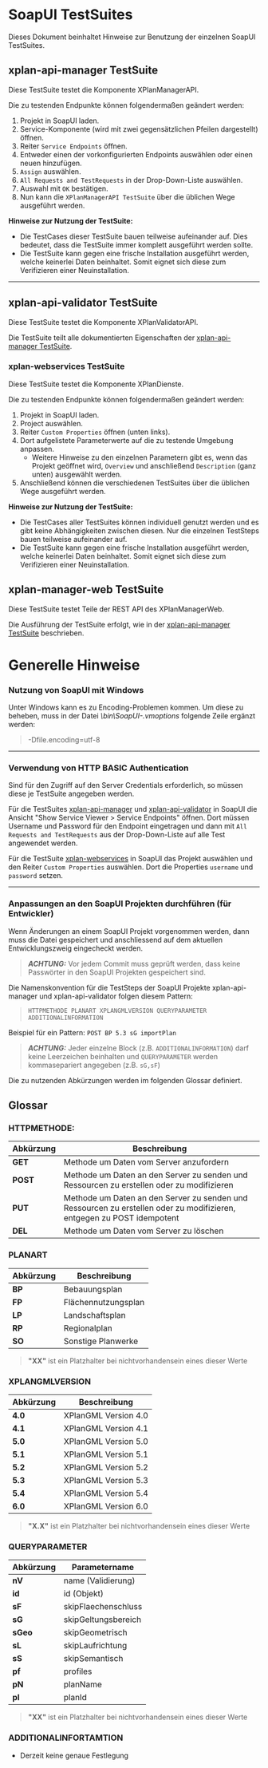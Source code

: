 # SoapUI TestSuites

Dieses Dokument beinhaltet Hinweise zur Benutzung der einzelnen SoapUI TestSuites.

## xplan-api-manager TestSuite

Diese TestSuite testet die Komponente XPlanManagerAPI.

Die zu testenden Endpunkte können folgendermaßen geändert werden:

1. Projekt in SoapUI laden.
2. Service-Komponente (wird mit zwei gegensätzlichen Pfeilen dargestellt) öffnen.
3. Reiter `Service Endpoints` öffnen.
4. Entweder einen der vorkonfigurierten Endpoints auswählen oder einen neuen hinzufügen.
5. `Assign` auswählen.
6. `All Requests and TestRequests` in der Drop-Down-Liste auswählen.
7. Auswahl mit `OK` bestätigen.
8. Nun kann die `XPlanManagerAPI TestSuite` über die üblichen Wege ausgeführt werden.

**Hinweise zur Nutzung der TestSuite:**

- Die TestCases dieser TestSuite bauen teilweise aufeinander auf. Dies bedeutet, dass die TestSuite immer komplett ausgeführt werden sollte.
- Die TestSuite kann gegen eine frische Installation ausgeführt werden, welche keinerlei Daten beinhaltet. Somit eignet sich diese zum Verifizieren einer Neuinstallation.

---

## xplan-api-validator TestSuite

Diese TestSuite testet die Komponente XPlanValidatorAPI.

Die TestSuite teilt alle dokumentierten Eigenschaften der [xplan-api-manager TestSuite](#xplan-api-manager-testsuite).

### xplan-webservices TestSuite

Diese TestSuite testet die Komponente XPlanDienste.

Die zu testenden Endpunkte können folgendermaßen geändert werden:

1. Projekt in SoapUI laden.
2. Project auswählen.
3. Reiter `Custom Properties` öffnen (unten links).
4. Dort aufgelistete Parameterwerte auf die zu testende Umgebung anpassen.
   * Weitere Hinweise zu den einzelnen Parametern gibt es, wenn das Projekt geöffnet wird, `Overview` und anschließend `Description` (ganz unten) ausgewählt werden.
5. Anschließend können die verschiedenen TestSuites über die üblichen Wege ausgeführt werden.

**Hinweise zur Nutzung der TestSuite:**

- Die TestCases aller TestSuites können individuell genutzt werden und es gibt keine Abhängigkeiten zwischen diesen. Nur die einzelnen TestSteps bauen teilweise aufeinander auf.
- Die TestSuite kann gegen eine frische Installation ausgeführt werden, welche keinerlei Daten beinhaltet. Somit eignet sich diese zum Verifizieren einer Neuinstallation.

## xplan-manager-web TestSuite

Diese TestSuite testet Teile der REST API des XPlanManagerWeb.

Die Ausführung der TestSuite erfolgt, wie in der [xplan-api-manager TestSuite](#xplan-api-manager-testsuite) beschrieben.


# Generelle Hinweise

### Nutzung von SoapUI mit Windows

Unter Windows kann es zu Encoding-Problemen kommen.
Um diese zu beheben, muss in der Datei _<SoapUI>\bin\SoapUI-<Version>.vmoptions_ folgende Zeile ergänzt werden:

> -Dfile.encoding=utf-8

---

### Verwendung von HTTP BASIC Authentication

Sind für den Zugriff auf den Server Credentials erforderlich, so müssen diese je TestSuite angegeben werden.

Für die TestSuites [xplan-api-manager](#xplan-api-manager-testsuite) und [xplan-api-validator](#xplan-api-validator-testsuite) in SoapUI die Ansicht "Show Service Viewer > Service Endpoints" öffnen. Dort müssen Username und Password für den Endpoint eingetragen und dann mit `All Requests and TestRequests` aus der Drop-Down-Liste auf alle Test angewendet werden. 

Für die TestSuite [xplan-webservices](#xplan-webservices-testsuite) in SoapUI das Projekt auswählen und den Reiter `Custom Properties` auswählen. Dort die Properties `username` und `password` setzen.

---

### Anpassungen an den SoapUI Projekten durchführen (für Entwickler)

Wenn Änderungen an einem SoapUI Projekt vorgenommen werden, dann muss die Datei gespeichert und anschliessend auf dem aktuellen Entwicklungszweig eingecheckt werden.

> **_ACHTUNG:_** Vor jedem Commit muss geprüft werden, dass keine Passwörter in den SoapUI Projekten gespeichert sind.

Die Namenskonvention für die TestSteps der SoapUI Projekte xplan-api-manager und xplan-api-validator folgen diesem Pattern:

> `HTTPMETHODE PLANART XPLANGMLVERSION QUERYPARAMETER ADDITIONALINFORMATION`

Beispiel für ein Pattern: `POST BP 5.3 sG importPlan`

> **_ACHTUNG:_** Jeder einzelne Block (z.B. `ADDITIONALINFORMATION`) darf keine Leerzeichen beinhalten und `QUERYPARAMETER` werden kommasepariert angegeben (z.B. `sG,sF`)

Die zu nutzenden Abkürzungen werden im folgenden Glossar definiert.

## Glossar

### HTTPMETHODE:

Abkürzung | Beschreibung 
----------- |------------------
**GET** | Methode um Daten vom Server anzufordern
**POST** | Methode um Daten an den Server zu senden und Ressourcen zu erstellen oder zu modifizieren
**PUT** | Methode um Daten an den Server zu senden und Ressourcen zu erstellen oder zu modifizieren, entgegen zu POST idempotent
**DEL** | Methode um Daten vom Server zu löschen

### PLANART

Abkürzung | Beschreibung 
----------- |------------------
**BP** | Bebauungsplan
**FP** | Flächennutzungsplan
**LP** | Landschaftsplan 
**RP** | Regionalplan
**SO** | Sonstige Planwerke
> **"XX"** ist ein Platzhalter bei nichtvorhandensein eines dieser Werte

### XPLANGMLVERSION

Abkürzung | Beschreibung 
----------- |------------------
**4.0** | XPlanGML Version 4.0
**4.1** | XPlanGML Version 4.1
**5.0** | XPlanGML Version 5.0 
**5.1** | XPlanGML Version 5.1
**5.2** | XPlanGML Version 5.2
**5.3** | XPlanGML Version 5.3
**5.4** | XPlanGML Version 5.4
**6.0** | XPlanGML Version 6.0
> **"X.X"** ist ein Platzhalter bei nichtvorhandensein eines dieser Werte

### QUERYPARAMETER

Abkürzung | Parametername 
----------- |------------------
**nV** | name (Validierung)
**id** | id (Objekt)
**sF** | skipFlaechenschluss
**sG** | skipGeltungsbereich 
**sGeo** | skipGeometrisch
**sL** | skipLaufrichtung 
**sS** | skipSemantisch
**pf** | profiles
**pN** | planName
**pI** | planId
> **"XX"** ist ein Platzhalter bei nichtvorhandensein eines dieser Werte

### ADDITIONALINFORTAMTION

- Derzeit keine genaue Festlegung

